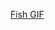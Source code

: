 [Fish GIF](https://lh4.googleusercontent.com/3rkNw6LXrwHukf_YMoeJ6Mo4ULsaFTgQkWOIvHgXPDrMKtsHKm6n5t5kzEznrNWjQUdFudFYRWn-fls=w1898-h892)

